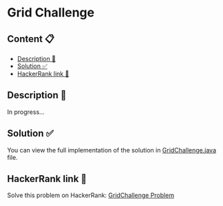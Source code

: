 # Grid Challenge

## Content 📋
- [Description 📃](#description-)
- [Solution ✅](#solution-)
- [HackerRank link 🔗](#hackerrank-link-)

## Description 📃
In progress...

## Solution ✅
You can view the full implementation of the solution in [GridChallenge.java](GridChallenge.java) file.

## HackerRank link 🔗
Solve this problem on HackerRank: [GridChallenge Problem](https://www.hackerrank.com/challenges/grid-challenge/problem)